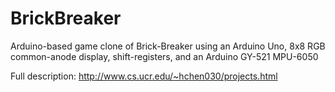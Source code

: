 BrickBreaker
============

Arduino-based game clone of Brick-Breaker using an Arduino Uno, 8x8 RGB common-anode display, shift-registers, and an Arduino GY-521 MPU-6050

Full description: http://www.cs.ucr.edu/~hchen030/projects.html